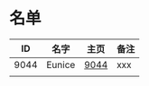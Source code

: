 
# 名单

|  ID    |  名字    |  主页    | 备注     |
| ---- | ---- | ---- | ---- |
|  9044    |  Eunice    | [9044](9044.md)     |   xxx   |
|      |      |      |      |

